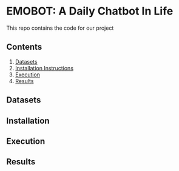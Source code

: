 # EMOBOT: A Daily Chatbot In Life
This repo contains the code for our project
## Contents
1. [Datasets](##Datasets)
2. [Installation Instructions](##Installation)
3. [Execution](##Execution)
4. [Results](##Results)
## Datasets
## Installation
## Execution
## Results

